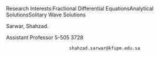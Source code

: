 Research Interests:Fractional Differential EquationsAnalytical SolutionsSolitary Wave Solutions

Sarwar, Shahzad.
                
Assistant Professor
 5-505
 3728



                            shahzad.sarwar@kfupm.edu.sa

